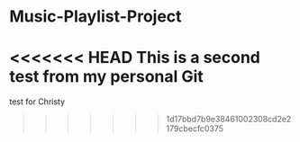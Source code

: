 # Music-Playlist-Project


<<<<<<< HEAD
This is a second test from my personal Git
=======
test for Christy 

>>>>>>> 1d17bbd7b9e38461002308cd2e2179cbecfc0375
